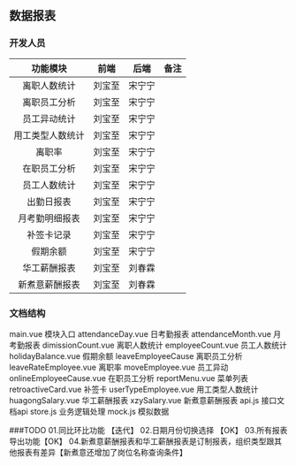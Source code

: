 <!--
* @Created Date       : 2016-10-24T09:59:30+08:00
* @Last Modified time : 2016-11-15T17:18:08+08:00
 -->




## 数据报表


### 开发人员

|     功能模块     |  前端  |  后端  | 备注 |
|:----------------:|:------:|:------:|:----:|
|   离职人数统计   | 刘宝至 | 宋宁宁 |      |
|   离职员工分析   | 刘宝至 | 宋宁宁 |      |
|   员工异动统计   | 刘宝至 | 宋宁宁 |      |
| 用工类型人数统计 | 刘宝至 | 宋宁宁 |      |
|      离职率      | 刘宝至 | 宋宁宁 |      |
|   在职员工分析   | 刘宝至 | 宋宁宁 |      |
|   员工人数统计   | 刘宝至 | 宋宁宁 |      |
|    出勤日报表    | 刘宝至 | 宋宁宁 |      |
|  月考勤明细报表  | 刘宝至 | 宋宁宁 |      |
|    补签卡记录    | 刘宝至 | 宋宁宁 |      |
|     假期余额     | 刘宝至 | 宋宁宁 |      |
|   华工薪酬报表   | 刘宝至 | 刘春霖 |      |
|  新煮意薪酬报表  | 刘宝至 | 刘春霖 |      |



### 文档结构
  main.vue                   模块入口
    attendanceDay.vue        日考勤报表
    attendanceMonth.vue      月考勤报表
    dimissionCount.vue       离职人数统计
    employeeCount.vue        员工人数统计
    holidayBalance.vue       假期余额
    leaveEmployeeCause       离职员工分析
    leaveRateEmployee.vue    离职率
    moveEmployee.vue         员工异动
    onlineEmployeeCause.vue  在职员工分析
    reportMenu.vue           菜单列表
    retroactiveCard.vue      补签卡
    userTypeEmployee.vue     用工类型人数统计
    huagongSalary.vue        华工薪酬报表
    xzySalary.vue            新煮意薪酬报表
api.js                       接口文档api
store.js                     业务逻辑处理
mock.js                      模拟数据



###TODO
  01.同比环比功能 【迭代】
  02.日期月份切换选择 【OK】
  03.所有报表导出功能【OK】
  04.新煮意薪酬报表和华工薪酬报表是订制报表，组织类型跟其他报表有差异【新煮意还增加了岗位名称查询条件】
